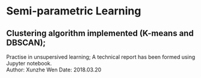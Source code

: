 # Semi-parametric Learning
## Clustering algorithm implemented (K-means and DBSCAN);
Practise in unsupersived learning; A technical report has been formed using Jupyter notebook. <br>
Author: Xunzhe Wen 
Date: 2018.03.20

